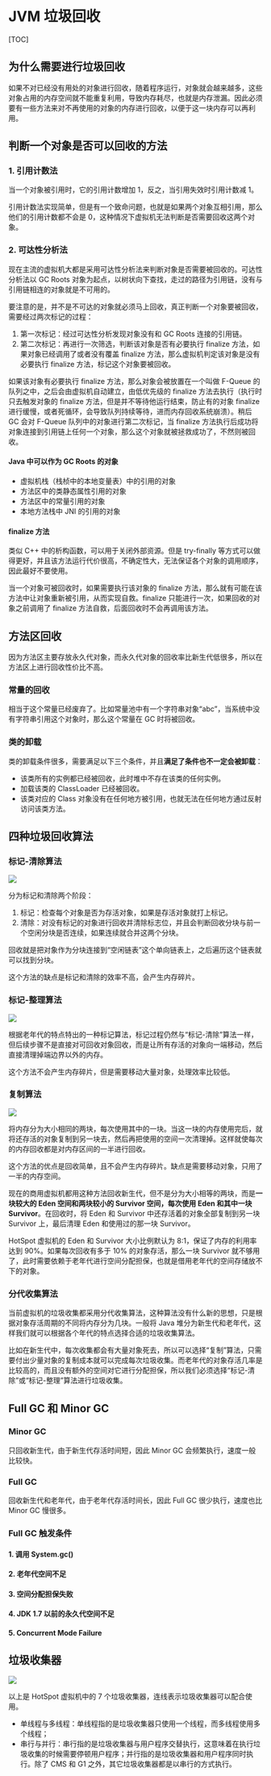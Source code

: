 # JVM 垃圾回收

[TOC]

## 为什么需要进行垃圾回收

如果不对已经没有用处的对象进行回收，随着程序运行，对象就会越来越多，这些对象占用的内存空间就不能重复利用，导致内存耗尽，也就是内存泄漏。因此必须要有一些方法来对不再使用的对象的内存进行回收，以便于这一块内存可以再利用。

## 判断一个对象是否可以回收的方法

### 1. 引用计数法

当一个对象被引用时，它的引用计数增加 1，反之，当引用失效时引用计数减 1。

引用计数法实现简单，但是有一个致命问题，也就是如果两个对象互相引用，那么他们的引用计数都不会是 0，这种情况下虚拟机无法判断是否需要回收这两个对象。

### 2. 可达性分析法

现在主流的虚拟机大都是采用可达性分析法来判断对象是否需要被回收的。可达性分析法以 GC Roots 对象为起点，以树状向下查找，走过的路径为引用链，没有与引用链相连的对象就是不可用的。

要注意的是，并不是不可达的对象就必须马上回收，真正判断一个对象要被回收，需要经过两次标记的过程：

1. 第一次标记：经过可达性分析发现对象没有和 GC Roots 连接的引用链。
2. 第二次标记：再进行一次筛选，判断该对象是否有必要执行 finalize 方法，如果对象已经调用了或者没有覆盖 finalize 方法，那么虚拟机判定该对象是没有必要执行 finalize 方法，标记这个对象要被回收。

如果该对象有必要执行 finalize 方法，那么对象会被放置在一个叫做 F-Queue 的队列之中，之后会由虚拟机自动建立，由低优先级的 finalize 方法去执行（执行时只去触发对象的 finalize 方法，但是并不等待他运行结束，防止有的对象 finalize 进行缓慢，或者死循环，会导致队列持续等待，进而内存回收系统崩溃）。稍后 GC 会对 F-Queue 队列中的对象进行第二次标记，当 finalize 方法执行后成功将对象连接到引用链上任何一个对象，那么这个对象就被拯救成功了，不然则被回收。

#### Java 中可以作为 GC Roots 的对象

- 虚拟机栈（栈桢中的本地变量表）中的引用的对象
- 方法区中的类静态属性引用的对象
- 方法区中的常量引用的对象
- 本地方法栈中 JNI 的引用的对象

#### finalize 方法

类似 C++ 中的析构函数，可以用于关闭外部资源。但是 try-finally 等方式可以做得更好，并且该方法运行代价很高，不确定性大，无法保证各个对象的调用顺序，因此最好不要使用。

当一个对象可被回收时，如果需要执行该对象的 finalize 方法，那么就有可能在该方法中让对象重新被引用，从而实现自救。finalize 只能进行一次，如果回收的对象之前调用了 finalize 方法自救，后面回收时不会再调用该方法。

## 方法区回收

因为方法区主要存放永久代对象，而永久代对象的回收率比新生代低很多，所以在方法区上进行回收性价比不高。

### 常量的回收

相当于这个常量已经废弃了。比如常量池中有一个字符串对象“abc”，当系统中没有字符串引用这个对象时，那么这个常量在 GC 时将被回收。

### 类的卸载

类的卸载条件很多，需要满足以下三个条件，并且**满足了条件也不一定会被卸载**：

- 该类所有的实例都已经被回收，此时堆中不存在该类的任何实例。
- 加载该类的 ClassLoader 已经被回收。
- 该类对应的 Class 对象没有在任何地方被引用，也就无法在任何地方通过反射访问该类方法。

## 四种垃圾回收算法

### 标记-清除算法

![](_v_images/20190724100908538_17231.png)

分为标记和清除两个阶段：

1. 标记：检查每个对象是否为存活对象，如果是存活对象就打上标记。
2. 清除：对没有标记的对象进行回收并清除标志位，并且会判断回收分块与前一个空闲分块是否连续，如果连续就合并这两个分块。

回收就是把对象作为分块连接到“空闲链表”这个单向链表上，之后遍历这个链表就可以找到分块。

这个方法的缺点是标记和清除的效率不高，会产生内存碎片。

### 标记-整理算法

![](_v_images/20190724100915728_13164.png)

根据老年代的特点特出的一种标记算法，标记过程仍然与“标记-清除”算法一样，但后续步骤不是直接对可回收对象回收，而是让所有存活的对象向一端移动，然后直接清理掉端边界以外的内存。

这个方法不会产生内存碎片，但是需要移动大量对象，处理效率比较低。

### 复制算法

![](_v_images/20190724100924189_7690.png)

将内存分为大小相同的两块，每次使用其中的一块。当这一块的内存使用完后，就将还存活的对象复制到另一块去，然后再把使用的空间一次清理掉。这样就使每次的内存回收都是对内存区间的一半进行回收。

这个方法的优点是回收简单，且不会产生内存碎片。缺点是需要移动对象，只用了一半的内存空间。

现在的商用虚拟机都用这种方法回收新生代，但不是分为大小相等的两块，而是**一块较大的 Eden 空间和两块较小的 Survivor 空间，每次使用 Eden 和其中一块 Survivor**。在回收时，将 Eden 和 Survivor 中还存活着的对象全部复制到另一块 Survivor 上，最后清理 Eden 和使用过的那一块 Survivor。

HotSpot 虚拟机的 Eden 和 Survivor 大小比例默认为 8:1，保证了内存的利用率达到 90%。如果每次回收有多于 10% 的对象存活，那么一块 Survivor 就不够用了，此时需要依赖于老年代进行空间分配担保，也就是借用老年代的空间存储放不下的对象。

### 分代收集算法

当前虚拟机的垃圾收集都采用分代收集算法，这种算法没有什么新的思想，只是根据对象存活周期的不同将内存分为几块。一般将 Java 堆分为新生代和老年代，这样我们就可以根据各个年代的特点选择合适的垃圾收集算法。

比如在新生代中，每次收集都会有大量对象死去，所以可以选择“复制”算法，只需要付出少量对象的复制成本就可以完成每次垃圾收集。而老年代的对象存活几率是比较高的，而且没有额外的空间对它进行分配担保，所以我们必须选择“标记-清除”或“标记-整理”算法进行垃圾收集。

## Full GC 和 Minor GC

### Minor GC

只回收新生代，由于新生代存活时间短，因此 Minor GC 会频繁执行，速度一般比较快。

### Full GC

回收新生代和老年代，由于老年代存活时间长，因此 Full GC 很少执行，速度也比 Minor GC 慢很多。

### Full GC 触发条件

#### 1. 调用 System.gc()

#### 2. 老年代空间不足

#### 3. 空间分配担保失败

#### 4. JDK 1.7 以前的永久代空间不足

#### 5. Concurrent Mode Failure

## 垃圾收集器

![](_v_images/20190724100834679_14262.png)

以上是 HotSpot 虚拟机中的 7 个垃圾收集器，连线表示垃圾收集器可以配合使用。

- 单线程与多线程：单线程指的是垃圾收集器只使用一个线程，而多线程使用多个线程；
- 串行与并行：串行指的是垃圾收集器与用户程序交替执行，这意味着在执行垃圾收集的时候需要停顿用户程序；并行指的是垃圾收集器和用户程序同时执行。除了 CMS 和 G1 之外，其它垃圾收集器都是以串行的方式执行。

